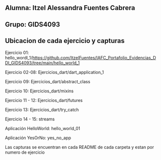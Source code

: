 ## Alumna: Itzel Alessandra Fuentes Cabrera

## Grupo: GIDS4093

## Ubicacion de cada ejercicio y capturas
Ejercicio 01: hello_wordl_1/https://github.com/ItzelFuentes/IAFC_Portafolio_Evidencias_DDI_GIDS4093/tree/main/hello_world_1 

Ejercicio 02-08: Ejercicios_dart/dart_application_1

Ejercicio 09: Ejercicios_dart/abstract_class

Ejercicio 10: Ejercicios_dart/mixins

Ejercicio 11 - 12: Ejercicios_dart/futures

Ejercicio 13: Ejercicios_dart/try_catch 

Ejercicio 14 - 15: streams

Aplicación HelloWorld: hello_world_01  

Aplicación YesOrNo: yes_no_app

Las capturas se encuentran en cada README de cada carpeta y estan por numero de ejercicio
